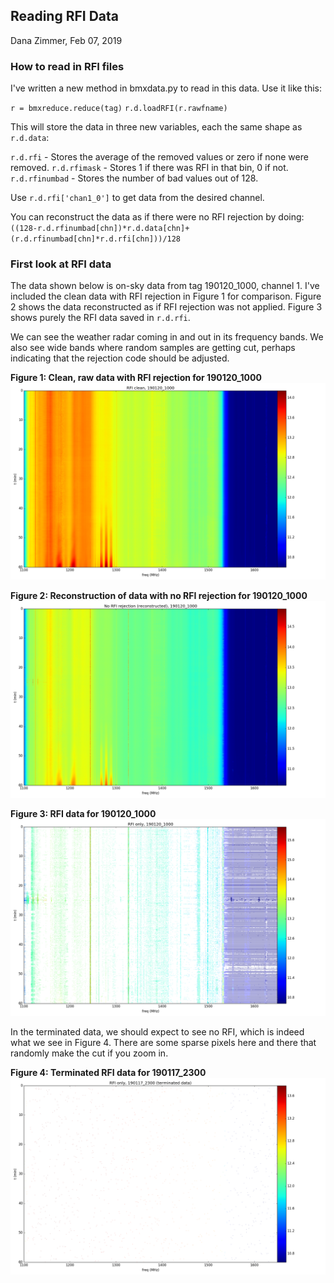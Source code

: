 ## Reading RFI Data

Dana Zimmer, Feb 07, 2019

### How to read in RFI files

I've written a new method in bmxdata.py to read in this data. Use it like this:

`r = bmxreduce.reduce(tag)`
`r.d.loadRFI(r.rawfname)`

This will store the data in three new variables, each the same shape as `r.d.data`:

`r.d.rfi` - Stores the average of the removed values or zero if none were removed.
`r.d.rfimask` - Stores 1 if there was RFI in that bin, 0 if not.
`r.d.rfinumbad` - Stores the number of bad values out of 128.

Use `r.d.rfi['chan1_0']` to get data from the desired channel.

You can reconstruct the data as if there were no RFI rejection by doing:
`((128-r.d.rfinumbad[chn])*r.d.data[chn]+(r.d.rfinumbad[chn]*r.d.rfi[chn]))/128`

### First look at RFI data

The data shown below is on-sky data from tag 190120_1000, channel 1. I've included the clean data with RFI rejection in Figure 1 for comparison. Figure 2 shows the data reconstructed as if RFI rejection was not applied. Figure 3 shows purely the RFI data saved in `r.d.rfi`.

We can see the weather radar coming in and out in its frequency bands. We also see wide bands where random samples are getting cut, perhaps indicating that the rejection code should be adjusted. 

**Figure 1: Clean, raw data with RFI rejection for 190120_1000**
![clean](190120_1000_RFI_clean.png)

**Figure 2: Reconstruction of data with no RFI rejection for 190120_1000**
![rfirecon](190120_1000_no_RFI_rejection.png)

**Figure 3: RFI data for 190120_1000**
![rfi](190120_1000_RFI_only.png)

In the terminated data, we should expect to see no RFI, which is indeed what we see in Figure 4. There are some sparse pixels here and there that randomly make the cut if you zoom in.

**Figure 4: Terminated RFI data for 190117_2300**
![termrfi](190117_2300_RFI_only.png)
